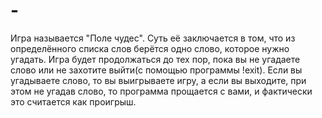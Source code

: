 # -
Игра называется "Поле чудес". Суть её заключается в том, что из определённого списка слов берётся одно слово, которое нужно угадать. Игра будет продолжаться до тех пор, пока вы не угадаете слово или не захотите выйти(с помощью программы !exit). Если вы угадываете слово, то вы выигрываете игру, а если вы выходите, при этом не угадав слово, то программа прощается с вами, и фактически это считается как проигрыш.
